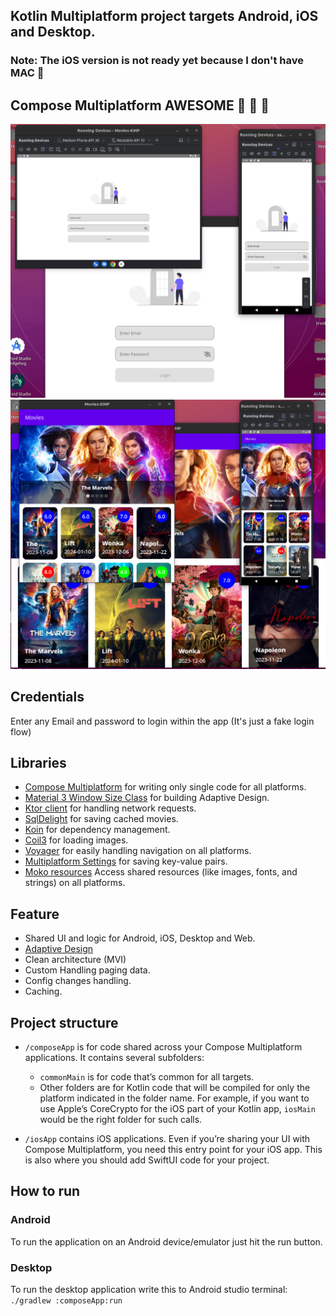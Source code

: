 ## Kotlin Multiplatform project targets Android, iOS and Desktop.
### Note: The iOS version is not ready yet because I don't have MAC :ghost:

## Compose Multiplatform AWESOME :partying_face: :partying_face: :partying_face:
<p align="center">
  <img src="img/1.png">
  <img src="img/2.png">
</p>

## Credentials 
Enter any Email and password to login within the app (It's just a fake login flow) 


## Libraries
- [Compose Multiplatform](https://www.jetbrains.com/lp/compose-multiplatform) for writing only single code for all platforms.
- [Material 3 Window Size Class](https://github.com/chrisbanes/material3-windowsizeclass-multiplatform) for building Adaptive Design.
- [Ktor client](https://ktor.io/docs/create-client.html) for handling network requests.
- [SqlDelight](https://github.com/cashapp/sqldelight) for saving cached movies.
- [Koin](https://insert-koin.io/docs/reference/koin-mp/kmp/) for dependency management.
- [Coil3](https://coil-kt.github.io/coil/upgrading_to_coil3) for loading images.
- [Voyager](https://voyager.adriel.cafe) for easily handling navigation on all platforms.
- [Multiplatform Settings](https://github.com/russhwolf/multiplatform-settings) for saving key-value pairs.
- [Moko resources](https://github.com/icerockdev/moko-resources) Access shared resources (like images, fonts, and strings) on all platforms.

## Feature
- Shared UI and logic for Android, iOS, Desktop and Web.
- [Adaptive Design](https://www.netguru.com/blog/multiplatform-adaptive-ui)
- Clean architecture (MVI)
- Custom Handling paging data.
- Config changes handling.
- Caching.

## Project structure
* `/composeApp` is for code shared across your Compose Multiplatform applications.
  It contains several subfolders:
  - `commonMain` is for code that’s common for all targets.
  - Other folders are for Kotlin code that will be compiled for only the platform indicated in the folder name.
    For example, if you want to use Apple’s CoreCrypto for the iOS part of your Kotlin app,
    `iosMain` would be the right folder for such calls.

* `/iosApp` contains iOS applications. Even if you’re sharing your UI with Compose Multiplatform, 
  you need this entry point for your iOS app. This is also where you should add SwiftUI code for your project.

## How to run

### Android
To run the application on an Android device/emulator just hit the run button.

### Desktop
To run the desktop application write this to Android studio terminal: `./gradlew :composeApp:run`

